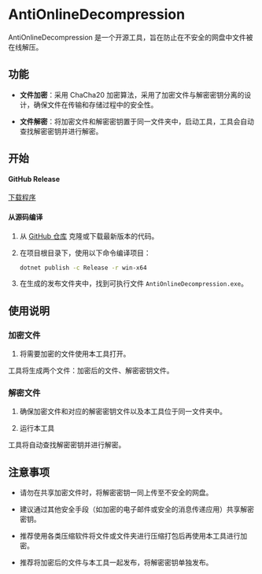 # AntiOnlineDecompression

AntiOnlineDecompression 是一个开源工具，旨在防止在不安全的网盘中文件被在线解压。

## 功能

- **文件加密**：采用 ChaCha20 加密算法，采用了加密文件与解密密钥分离的设计，确保文件在传输和存储过程中的安全性。

- **文件解密**：将加密文件和解密密钥置于同一文件夹中，启动工具，工具会自动查找解密密钥并进行解密。

## 开始

#### GitHub Release 

[下载程序](https://github.com/dawn-lc/AntiOnlineDecompression/releases/download/latest/AntiOnlineDecompression.exe)

#### 从源码编译

1. 从 [GitHub 仓库](https://github.com/dawn-lc/AntiOnlineDecompression) 克隆或下载最新版本的代码。

2. 在项目根目录下，使用以下命令编译项目：

   ```bash
   dotnet publish -c Release -r win-x64
   ```

3. 在生成的发布文件夹中，找到可执行文件 `AntiOnlineDecompression.exe`。

## 使用说明

### 加密文件

1. 将需要加密的文件使用本工具打开。

工具将生成两个文件：加密后的文件、解密密钥文件。

### 解密文件

1. 确保加密文件和对应的解密密钥文件以及本工具位于同一文件夹中。

2. 运行本工具

工具将自动查找解密密钥并进行解密。

## 注意事项

- 请勿在共享加密文件时，将解密密钥一同上传至不安全的网盘。

- 建议通过其他安全手段（如加密的电子邮件或安全的消息传递应用）共享解密密钥。

- 推荐使用各类压缩软件将文件或文件夹进行压缩打包后再使用本工具进行加密。

- 推荐将加密后的文件与本工具一起发布，将解密密钥单独发布。
